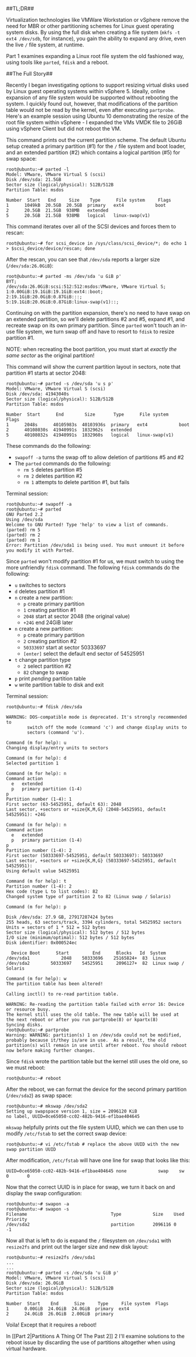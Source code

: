 <!-- vim:fo=tq:tw=144:syntax=off:sw=2:ts=2:
-->

##TL;DR##

Virtualization technologies like VMWare Workstation or vSphere remove the need for MBR or other partitioning schemes for Linux guest operating
system disks. By using the full disk when creating a file system (`mkfs -t ext4 /dev/sdb`, for instance), you gain the ability to expand any
drive, even the live `/` file system, at runtime.

Part 1 examines expanding a Linux root file system the old fashioned way, using tools like `parted`, `fdisk` and a reboot.

##The Full Story##

Recently I began investigating options to support resizing virtual disks used by Linux guest operating systems within vSphere 5. Ideally, online
expansion of any file system would be supported without rebooting the system. I quickly found out, however, that modifications of the partition
table would not be read by the kernel, even after executing `partprobe`. Here's an example session using Ubuntu 10 demonstrating the resize of
the root file system within vSphere - I expanded the VMs VMDK file to 26GiB using vSphere Client but did not reboot the VM.

This command prints out the current partition scheme. The default Ubuntu setup created a primary partition (#1) for the `/` file system and boot
loader, and an extended partition (#2) which contains a logical partition (#5) for swap space:

    root@ubuntu:~# parted -l
    Model: VMware, VMware Virtual S (scsi)
    Disk /dev/sda: 21.5GB
    Sector size (logical/physical): 512B/512B
    Partition Table: msdos

    Number  Start   End     Size    Type      File system     Flags
    1      1049kB  20.5GB  20.5GB  primary   ext4            boot
    2      20.5GB  21.5GB  938MB   extended
    5      20.5GB  21.5GB  938MB   logical   linux-swap(v1)

This command iterates over all of the SCSI devices and forces them to rescan:

    root@ubuntu:~# for scsi_device in /sys/class/scsi_device/*; do echo 1 > $scsi_device/device/rescan; done

After the rescan, you can see that `/dev/sda` reports a larger size (`/dev/sda:26.0GiB`):

    root@ubuntu:~# parted -ms /dev/sda 'u GiB p'
    BYT;
    /dev/sda:26.0GiB:scsi:512:512:msdos:VMware, VMware Virtual S;
    1:0.00GiB:19.1GiB:19.1GiB:ext4::boot;
    2:19.1GiB:20.0GiB:0.87GiB:::;
    5:19.1GiB:20.0GiB:0.87GiB:linux-swap(v1)::;

Continuing on with the partition expansion, there's no need to have swap on an extended partition, so we'll delete partitions #2 and #5, expand #1,
and recreate swap on its own primary partition. Since `parted` won't touch an in-use file system, we turn swap off and have to resort to
`fdisk` to resize partition #1.

NOTE: when recreating the boot partition, you must start at _exactly the same sector_ as the original partition!

This command will show the current partition layout in sectors, note that partition #1 starts at sector 2048:

    root@ubuntu:~# parted -s /dev/sda 'u s p'
    Model: VMware, VMware Virtual S (scsi)
    Disk /dev/sda: 41943040s
    Sector size (logical/physical): 512B/512B
    Partition Table: msdos

    Number  Start      End        Size       Type      File system     Flags
    1      2048s      40105983s  40103936s  primary   ext4            boot
    2      40108030s  41940991s  1832962s   extended
    5      40108032s  41940991s  1832960s   logical   linux-swap(v1)

These commands do the following:

* `swapoff -a` turns the swap off to allow deletion of partitions #5 and #2
* The `parted` commands do the following:
    * `rm 5` deletes partition #5
    * `rm 2` deletes partition #2
    * `rm 1` attempts to delete partition #1, but fails

Terminal session:

    root@ubuntu:~# swapoff -a
    root@ubuntu:~# parted
    GNU Parted 2.2
    Using /dev/sda
    Welcome to GNU Parted! Type 'help' to view a list of commands.
    (parted) rm 5
    (parted) rm 2
    (parted) rm 1
    Error: Partition /dev/sda1 is being used. You must unmount it before you modify it with Parted.

Since `parted` won't modify partition #1 for us, we must switch to using the more unfriendly `fdisk` command. The following `fdisk` commands do the following:

* `u` switches to sectors
* `d` deletes partition #1
* `n` create a new partition:
    * `p` create primary partition
    * `1` creating partition #1
    * `2048` start at sector 2048 (the original value)
    * `+24G` end 24GiB later
* `n` create a new partition:
    * `p` create primary partition
    * `2` creating partition #2
    * `50333697` start at sector 50333697
    * `[enter]` select the default end sector of 54525951
* `t` change partition type
    * `2` select partition #2
    * `82` change to swap
* `p` print _pending_ partition table
* `w` write partition table to disk and exit

Terminal session:

    root@ubuntu:~# fdisk /dev/sda

    WARNING: DOS-compatible mode is deprecated. It's strongly recommended to
            switch off the mode (command 'c') and change display units to
            sectors (command 'u').

    Command (m for help): u
    Changing display/entry units to sectors

    Command (m for help): d
    Selected partition 1

    Command (m for help): n
    Command action
      e   extended
      p   primary partition (1-4)
    p
    Partition number (1-4): 1
    First sector (63-54525951, default 63): 2048
    Last sector, +sectors or +size{K,M,G} (2048-54525951, default 54525951): +24G

    Command (m for help): n
    Command action
      e   extended
      p   primary partition (1-4)
    p
    Partition number (1-4): 2
    First sector (50333697-54525951, default 50333697): 50333697
    Last sector, +sectors or +size{K,M,G} (50333697-54525951, default 54525951):
    Using default value 54525951

    Command (m for help): t
    Partition number (1-4): 2
    Hex code (type L to list codes): 82
    Changed system type of partition 2 to 82 (Linux swap / Solaris)

    Command (m for help): p

    Disk /dev/sda: 27.9 GB, 27917287424 bytes
    255 heads, 63 sectors/track, 3394 cylinders, total 54525952 sectors
    Units = sectors of 1 * 512 = 512 bytes
    Sector size (logical/physical): 512 bytes / 512 bytes
    I/O size (minimum/optimal): 512 bytes / 512 bytes
    Disk identifier: 0x000524ec

      Device Boot      Start         End      Blocks   Id  System
    /dev/sda1            2048    50333696    25165824+  83  Linux
    /dev/sda2        50333697    54525951     2096127+  82  Linux swap / Solaris

    Command (m for help): w
    The partition table has been altered!

    Calling ioctl() to re-read partition table.

    WARNING: Re-reading the partition table failed with error 16: Device or resource busy.
    The kernel still uses the old table. The new table will be used at
    the next reboot or after you run partprobe(8) or kpartx(8)
    Syncing disks.
    root@ubuntu:~# partprobe
    Warning: WARNING: partition(s) 1 on /dev/sda could not be modified, probably because it/they is/are in use.  As a result, the old partition(s) will remain in use until after reboot. You should reboot now before making further changes.

Since `fdisk` wrote the partition table but the kernel still uses the old one, so we must reboot:

    root@ubuntu:~# reboot

After the reboot, we can format the device for the second primary partition (`/dev/sda2`) as swap space:

    root@ubuntu:~# mkswap /dev/sda2
    Setting up swapspace version 1, size = 2096120 KiB
    no label, UUID=0ce65050-cc02-482b-9416-ef1bae404645

`mkswap` helpfully prints out the file system UUID, which we can then use to modify `/etc/fstab` to set the correct swap device:

    root@ubuntu:~# vi /etc/fstab # replace the above UUID with the new swap partition UUID

After modification, `/etc/fstab` will have one line for swap that looks like this:

    UUID=0ce65050-cc02-482b-9416-ef1bae404645 none            swap    sw              0       0

Now that the correct UUID is in place for swap, we turn it back on and display the swap configuration:

    root@ubuntu:~# swapon -a
    root@ubuntu:~# swapon -s
    Filename                                Type            Size    Used    Priority
    /dev/sda2                               partition       2096116 0       -1

Now all that is left to do is expand the `/` filesystem on `/dev/sda1` with `resize2fs` and print out the larger size and new disk layout:

    root@ubuntu:~# resize2fs /dev/sda1
    ...
    ...
    root@ubuntu:~# parted -s /dev/sda 'u GiB p'
    Model: VMware, VMware Virtual S (scsi)
    Disk /dev/sda: 26.0GiB
    Sector size (logical/physical): 512B/512B
    Partition Table: msdos

    Number  Start    End      Size     Type     File system  Flags
    1      0.00GiB  24.0GiB  24.0GiB  primary  ext4
    2      24.0GiB  26.0GiB  2.00GiB  primary

Voila! Except that it requires a reboot!

In [[Part 2|Partitions A Thing Of The Past 2]] 2 I'll examine solutions to the reboot issue by discarding the use of partitions altogether when using virtual hardware.
